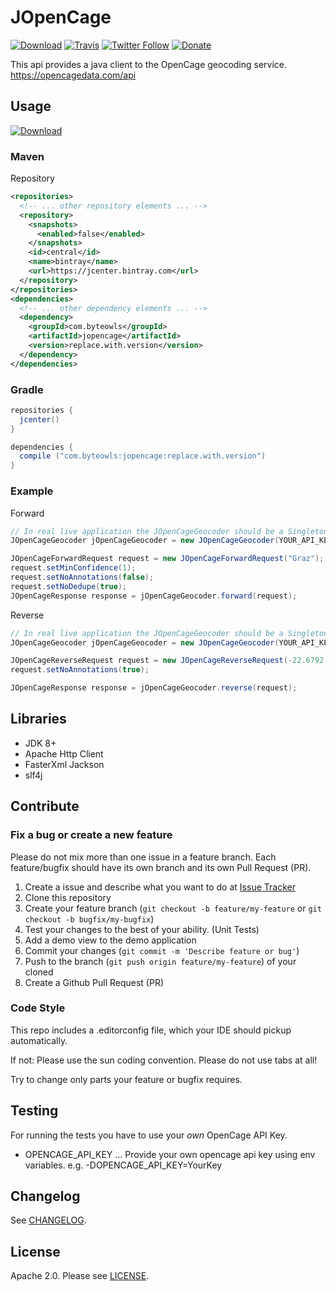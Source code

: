 # JOpenCage 
[![Download](https://img.shields.io/bintray/v/moberwasserlechner/maven/jopencage.svg)](https://bintray.com/moberwasserlechner/maven/jopencage/_latestVersion) [![Travis](https://img.shields.io/travis/moberwasserlechner/jopencage/master.svg?maxAge=2592000)](https://travis-ci.org/moberwasserlechner/jopencage) [![Twitter Follow](https://img.shields.io/twitter/follow/michaelowl_web.svg?style=social&label=Follow&style=flat-square)](https://twitter.com/michaelowl_web) [![Donate](https://img.shields.io/badge/Donate-PayPal-green.svg?style=flat-square)](https://www.paypal.me/moberwasserlechner)

This api provides a java client to the OpenCage geocoding service. https://opencagedata.com/api

## Usage

[![Download](https://img.shields.io/bintray/v/moberwasserlechner/maven/jopencage.svg)](https://bintray.com/moberwasserlechner/maven/jopencage/_latestVersion)

### Maven

Repository

```xml
<repositories>
  <!-- ... other repository elements ... -->
  <repository>
    <snapshots>
      <enabled>false</enabled>
    </snapshots>
    <id>central</id>
    <name>bintray</name>
    <url>https://jcenter.bintray.com</url>
  </repository>
</repositories>
<dependencies>
  <!-- ... other dependency elements ... -->
  <dependency>
    <groupId>com.byteowls</groupId>
    <artifactId>jopencage</artifactId>
    <version>replace.with.version</version>
  </dependency>
</dependencies>
```

### Gradle

```gradle
repositories {
  jcenter()
}

dependencies {
  compile ("com.byteowls:jopencage:replace.with.version")
}
```

### Example

Forward

```java
// In real live application the JOpenCageGeocoder should be a Singleton
JOpenCageGeocoder jOpenCageGeocoder = new JOpenCageGeocoder(YOUR_API_KEY);

JOpenCageForwardRequest request = new JOpenCageForwardRequest("Graz");
request.setMinConfidence(1);
request.setNoAnnotations(false);
request.setNoDedupe(true);
JOpenCageResponse response = jOpenCageGeocoder.forward(request);
```

Reverse

```java
// In real live application the JOpenCageGeocoder should be a Singleton
JOpenCageGeocoder jOpenCageGeocoder = new JOpenCageGeocoder(YOUR_API_KEY);

JOpenCageReverseRequest request = new JOpenCageReverseRequest(-22.6792, 14.5272);
request.setNoAnnotations(true);

JOpenCageResponse response = jOpenCageGeocoder.reverse(request);
```

## Libraries

* JDK 8+
* Apache Http Client
* FasterXml Jackson
* slf4j

## Contribute

### Fix a bug or create a new feature

Please do not mix more than one issue in a feature branch. Each feature/bugfix should have its own branch and its own Pull Request (PR).

1. Create a issue and describe what you want to do at [Issue Tracker](https://github.com/moberwasserlechner/jopencage/issues)
2. Clone this repository
3. Create your feature branch (`git checkout -b feature/my-feature` or `git checkout -b bugfix/my-bugfix`)
4. Test your changes to the best of your ability. (Unit Tests)
5. Add a demo view to the demo application 
6. Commit your changes (`git commit -m 'Describe feature or bug'`)
7. Push to the branch (`git push origin feature/my-feature`) of your cloned
8. Create a Github Pull Request (PR)

### Code Style

This repo includes a .editorconfig file, which your IDE should pickup automatically.

If not: Please use the sun coding convention. Please do not use tabs at all!

Try to change only parts your feature or bugfix requires.

## Testing

For running the tests you have to use your *own* OpenCage API Key.

* OPENCAGE\_API\_KEY ... Provide your own opencage api key using env variables. e.g. -DOPENCAGE\_API\_KEY=YourKey

## Changelog
See [CHANGELOG](https://github.com/moberwasserlechner/jopencage/blob/master/CHANGELOG.md).

## License

Apache 2.0. Please see [LICENSE](https://github.com/moberwasserlechner/jopencage/blob/master/LICENSE).
